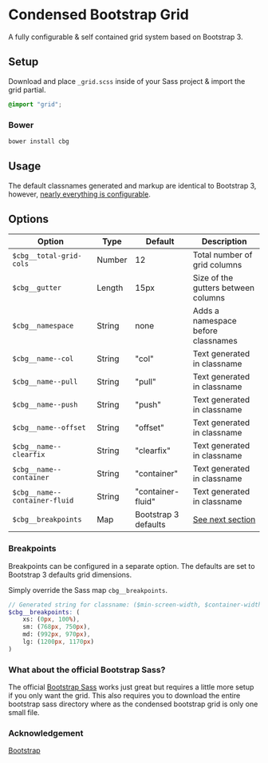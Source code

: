# Condensed Bootstrap Grid

A fully configurable & self contained grid system based on Bootstrap 3.

## Setup

Download and place `_grid.scss` inside of your Sass project & import the grid partial.

```scss
@import "grid";
```

### Bower

```sh
bower install cbg
```

## Usage

The default classnames generated and markup are identical to Bootstrap 3, however, [nearly everything is configurable](#options).

## Options

|Option 		  	|Type	|Default		|Description				   		|
|---				|---	|---			|---							|
|`$cbg__total-grid-cols`	|Number	|12   			|Total number of grid columns  				|
|`$cbg__gutter`			|Length	|15px			|Size of the gutters between columns			|
|`$cbg__namespace`		|String	|none			|Adds a namespace before classnames			|
|`$cbg__name--col`   		|String	|"col"			|Text generated in classname				|
|`$cbg__name--pull`   		|String	|"pull"			|Text generated in classname				|
|`$cbg__name--push`   		|String	|"push"			|Text generated in classname				|
|`$cbg__name--offset`  		|String	|"offset"		|Text generated in classname				|
|`$cbg__name--clearfix`		|String	|"clearfix"		|Text generated in classname				|
|`$cbg__name--container`	|String	|"container"		|Text generated in classname				|
|`$cbg__name--container-fluid`	|String	|"container-fluid"	|Text generated in classname				|
|`$cbg__breakpoints`		|Map	|Bootstrap 3 defaults	|[See next section](#breakpoints)			|

### Breakpoints

Breakpoints can be configured in a separate option. The defaults are set to Bootstrap 3 defaults grid dimensions.

Simply override the Sass map `cbg__breakpoints`.

```scss
// Generated string for classname: ($min-screen-width, $container-width)
$cbg__breakpoints: (
	xs: (0px, 100%),
	sm: (768px, 750px),
	md: (992px, 970px),
	lg: (1200px, 1170px)
)
```

### What about the official Bootstrap Sass?

The official [Bootstrap Sass](https://github.com/twbs/bootstrap-sass) works just great but requires a little more setup if you only want the grid. This also requires you to download the entire bootstrap sass directory where as the condensed bootstrap grid is only one small file.

### Acknowledgement

[Bootstrap](http://getbootstrap.com/)
